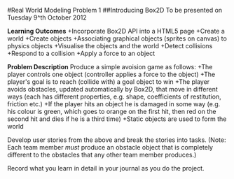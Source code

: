 #Real World Modeling Problem 1
##Introducing Box2D
To be presented on Tuesday 9^th October 2012

**Learning Outcomes**
+Incorporate Box2D API into a HTML5 page
+Create a world
+Create objects
+Associating graphical objects (sprites on canvas) to physics objects
+Visualise the objects and the world
+Detect collisions
+Respond to a collision
+Apply a force to an object

**Problem Description**
Produce a simple avoision game as follows:
+The player controls one object (controller applies a force to the object)
+The player's goal is to reach (collide with) a goal object to win
+The player avoids obstacles, updated automatically by Box2D, that move in different ways (each has different properties, e.g. shape, coefficients of restitution, friction etc.)
+If the player hits an object he is damaged in some way (e.g. his colour is green, which goes to orange on the first hit, then red on the second hit and dies if he is a third time)
+Static objects are used to form the world

Develop user stories from the above and break the stories into tasks. (Note: Each team member _must_ produce an obstacle object that is completely different to the obstacles that any other team member produces.)

Record what you learn in detail in your journal as you do the project.